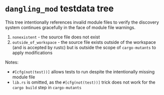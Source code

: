 # `dangling_mod` testdata tree

This tree intentionally references invalid module files to verify the discovery system continues gracefully in the face of module file warnings.
1. `nonexistent` - the source file does not exist
2. `outside_of_workspace` - the source file exists outside of the workspace (and is accepted by rustc) but is outside the scope of `cargo-mutants` to apply modifications

Notes:
- `#[cfg(not(test))]` allows tests to run despite the intentionally missing module file
- `lib.rs` is omitted, as the `#[cfg(not(test))]` trick does not work for the `cargo build` step in `cargo-mutants`


